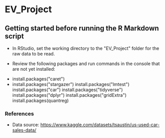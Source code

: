 # EV_Project

## Getting started before running the R Markdown script

* In RStudio, set the working directory to the "EV_Project" folder for the raw data to be read.

* Review the following packages and run commands in the console that are not yet installed:

- install.packages("caret")
- install.packages("stargazer")
install.packages("lmtest")
install.packages("car")
install.packages("tidyverse")
install.packages("dplyr")
install.packages("gridExtra")
install.packages(quantreg)


### References 
* Data source: https://www.kaggle.com/datasets/tsaustin/us-used-car-sales-data/
